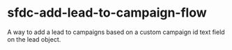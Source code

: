 # sfdc-add-lead-to-campaign-flow
A way to add a lead to campaigns based on a custom campaign id text field on the lead object.
